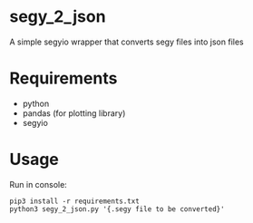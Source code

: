 # segy_2_json
A simple segyio wrapper that converts segy files into json files

# Requirements
- python
- pandas (for plotting library)
- segyio

# Usage
Run in console:
```
pip3 install -r requirements.txt
python3 segy_2_json.py '{.segy file to be converted}'
```
